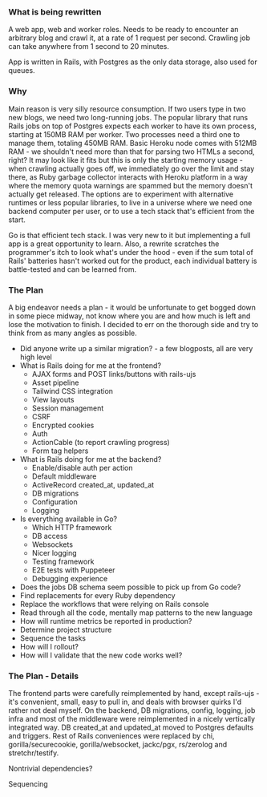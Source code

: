 ### What is being rewritten

A web app, web and worker roles. Needs to be ready to encounter an arbitrary blog and crawl it, at a rate of 1 request per second. Crawling job can take anywhere from 1 second to 20 minutes.

App is written in Rails, with Postgres as the only data storage, also used for queues.

### Why

Main reason is very silly resource consumption. If two users type in two new blogs, we need two long-running jobs. The popular library that runs Rails jobs on top of Postgres expects each worker to have its own process, starting at 150MB RAM per worker. Two processes need a third one to manage them, totaling 450MB RAM. Basic Heroku node comes with 512MB RAM - we shouldn't need more than that for parsing two HTMLs a second, right? It may look like it fits but this is only the starting memory usage - when crawling actually goes off, we immediately go over the limit and stay there, as Ruby garbage collector interacts with Heroku platform in a way where the memory quota warnings are spammed but the memory doesn't actually get released. The options are to experiment with alternative runtimes or less popular libraries, to live in a universe where we need one backend computer per user, or to use a tech stack that's efficient from the start.

Go is that efficient tech stack. I was very new to it but implementing a full app is a great opportunity to learn. Also, a rewrite scratches the programmer's itch to look what's under the hood - even if the sum total of Rails' batteries hasn't worked out for the product, each individual battery is battle-tested and can be learned from.

### The Plan

A big endeavor needs a plan - it would be unfortunate to get bogged down in some piece midway, not know where you are and how much is left and lose the motivation to finish. I decided to err on the thorough side and try to think from as many angles as possible.

* Did anyone write up a similar migration? - a few blogposts, all are very high level
* What is Rails doing for me at the frontend?
	* AJAX forms and POST links/buttons with rails-ujs
	* Asset pipeline
	* Tailwind CSS integration
	* View layouts
	* Session management
	* CSRF
	* Encrypted cookies
	* Auth
	* ActionCable (to report crawling progress)
	* Form tag helpers
* What is Rails doing for me at the backend?
	* Enable/disable auth per action
	* Default middleware
	* ActiveRecord created_at, updated_at
	* DB migrations
	* Configuration
	* Logging
* Is everything available in Go?
	* Which HTTP framework
	* DB access
	* Websockets
	* Nicer logging
	* Testing framework
	* E2E tests with Puppeteer
	* Debugging experience
* Does the jobs DB schema seem possible to pick up from Go code?
* Find replacements for every Ruby dependency
* Replace the workflows that were relying on Rails console
* Read through all the code, mentally map patterns to the new language
* How will runtime metrics be reported in production?
* Determine project structure
* Sequence the tasks
* How will I rollout?
* How will I validate that the new code works well?

### The Plan - Details

The frontend parts were carefully reimplemented by hand, except rails-ujs - it's convenient, small, easy to pull in, and deals with browser quirks I'd rather not deal myself. On the backend, DB migrations, config, logging, job infra and most of the middleware were reimplemented in a nicely vertically integrated way. DB created_at and updated_at moved to Postgres defaults and triggers. Rest of Rails conveniences were replaced by chi, gorilla/securecookie, gorilla/websocket, jackc/pgx, rs/zerolog and stretchr/testify.

Nontrivial dependencies?

Sequencing